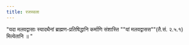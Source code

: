 ```yaml
---
title: रजस्वला
---
```



"यदा मलवद्वासाः स्यादथैनां ब्राह्मण-प्रतिषिद्धानि कर्माणि संशास्ति ""यां मलवद्वासस""(तै.सं. २.५.१) मित्येतानि ॥
"
